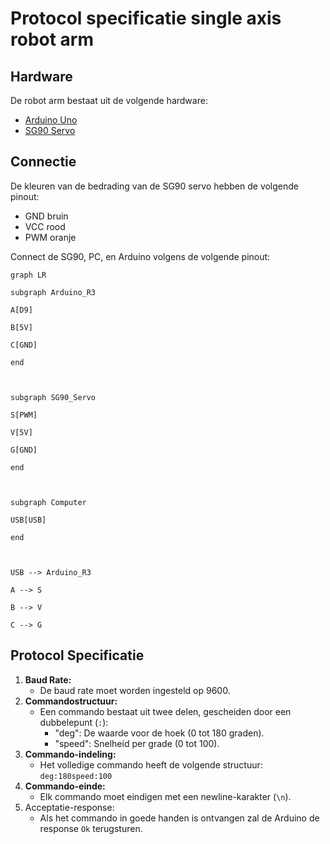 # Protocol specificatie single axis robot arm

## Hardware

De robot arm bestaat uit de volgende hardware:

- [Arduino Uno](https://store.arduino.cc/products/arduino-uno-rev3)
- [SG90 Servo](https://www.kiwi-electronics.com/en/micro-servo-sg90-1-8kg-cm-9g-3018)
## Connectie

De kleuren van de bedrading van de SG90 servo hebben de volgende pinout:

 - GND bruin
 - VCC rood
 - PWM oranje

Connect de SG90, PC, en Arduino volgens de volgende pinout:

```mermaid
graph LR

subgraph Arduino_R3

A[D9]

B[5V]

C[GND]

end

  

subgraph SG90_Servo

S[PWM]

V[5V]

G[GND]

end

  

subgraph Computer

USB[USB]

end

  

USB --> Arduino_R3

A --> S

B --> V

C --> G
```

## Protocol Specificatie

1. **Baud Rate:**
    - De baud rate moet worden ingesteld op 9600.
2. **Commandostructuur:**
    - Een commando bestaat uit twee delen, gescheiden door een dubbelepunt (`:`):
        - "deg": De waarde voor de hoek (0 tot 180 graden).
        - "speed": Snelheid per grade (0 tot 100). 
3. **Commando-indeling:**
    - Het volledige commando heeft de volgende structuur: `deg:180speed:100`
4. **Commando-einde:**
    - Elk commando moet eindigen met een newline-karakter (`\n`).
5. Acceptatie-response:
	- Als het commando in goede handen is ontvangen zal de Arduino de response `Ok` terugsturen.




 